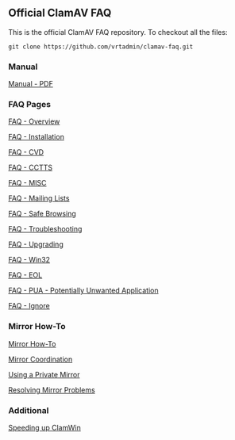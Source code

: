 ## Official ClamAV FAQ ##

This is the official ClamAV FAQ repository. To checkout all the files:

 `git clone https://github.com/vrtadmin/clamav-faq.git`

### Manual ###

[Manual - PDF](manual/clamdoc.pdf)

### FAQ Pages ###

[FAQ - Overview](faq/faq-overview.md)

[FAQ - Installation](faq/Installing.md)

[FAQ - CVD](faq/faq-cvd.md)

[FAQ - CCTTS](faq/faq-cctts.md)

[FAQ - MISC](faq/faq-misc.md)

[FAQ - Mailing Lists](faq/faq-ml.md)

[FAQ - Safe Browsing](faq/faq-safebrowsing.md)

[FAQ - Troubleshooting](faq/faq-troubleshoot.md)

[FAQ - Upgrading](faq/faq-upgrade.md)

[FAQ - Win32](faq/faq-win32.md)

[FAQ - EOL](faq/faq-eol.md)

[FAQ - PUA - Potentially Unwanted Application](faq/faq-pua.md)

[FAQ - Ignore](faq/faq-ignore.md)

### Mirror How-To ###

[Mirror How-To](mirrors/MirrorHowto.md)

[Mirror Coordination](mirrors/MirrorsCoordination.md)

[Using a Private Mirror](mirrors/CvdPrivateMirror.md)

[Resolving Mirror Problems](mirrors/MirrorProblems.md)

### Additional ###

[Speeding up ClamWin](additional/faq-speed.md)
